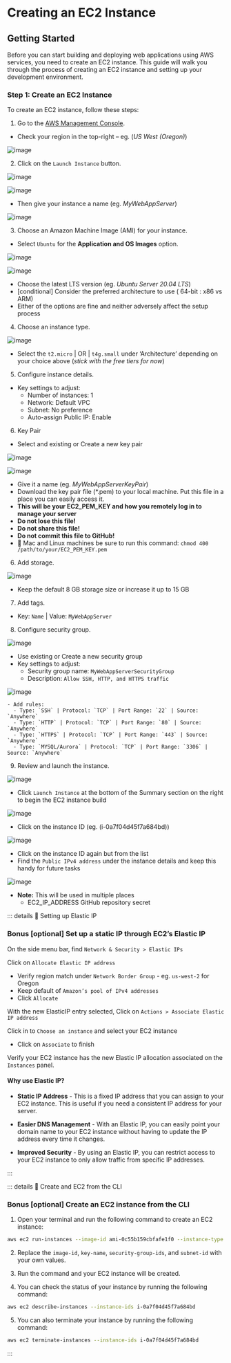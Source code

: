 # Creating an EC2 Instance

## Getting Started

Before you can start building and deploying web applications using AWS services, you need to create an EC2 instance. This guide will walk you through the process of creating an EC2 instance and setting up your development environment.

### Step 1: Create an EC2 Instance

To create an EC2 instance, follow these steps: 

1. Go to the [AWS Management Console](https://aws.amazon.com/console/).
  + Check your region in the top-right – eg. (*US West (Oregon)*) 

![image](/images/image39.png)

2. Click on the `Launch Instance` button.
  

![image](/images/image28.png)

  

![image](/images/image49.png)

  + Then give your instance a name (eg. *MyWebAppServer*)
  

![image](/images/image17.png)

3. Choose an Amazon Machine Image (AMI) for your instance.
  + Select `Ubuntu` for the **Application and OS Images** option.
  

![image](/images/image34.png)

![image](/images/image15.png)

  + Choose the latest LTS version (eg. *Ubuntu Server 20.04 LTS*)
  + [conditional] Consider the preferred architecture to use ( 64-bit : x86 vs ARM) 
  + Either of the options are fine and neither adversely affect the setup process

4. Choose an instance type.

![image](/images/image10.png)

  + Select the `t2.micro` | OR | `t4g.small` under ‘Architecture’ depending on your choice above (*stick with the free tiers for now*)
5. Configure instance details.
  + Key settings to adjust:
    - Number of instances: 1
    - Network: Default VPC
    - Subnet: No preference
    - Auto-assign Public IP: Enable
6. Key Pair
  + Select and existing or Create a new key pair

![image](/images/image35.png)

![image](/images/image2.png)

  + Give it a name (eg. *MyWebAppServerKeyPair*)
  + Download the key pair file (*.pem) to your local machine. Put this file in a place you can easily access it.
  + **This will be your EC2_PEM_KEY and how you remotely log in to manage your server**
  + **Do not lose this file!**
  + **Do not share this file!**
  + **Do not commit this file to GitHub!**
  + 🍎 Mac and Linux machines be sure to run this command: `chmod 400 /path/to/your/EC2_PEM_KEY.pem`
6. Add storage.
  

![image](/images/image48.png)

  + Keep the default 8 GB storage size or increase it up to 15 GB
7. Add tags.
  + Key: `Name` | Value: `MyWebAppServer`
8. Configure security group.
  

![image](/images/image54.png)

  + Use existing or Create a new security group
  + Key settings to adjust:
    - Security group name: `MyWebAppServerSecurityGroup`
    - Description: `Allow SSH, HTTP, and HTTPS traffic`

![image](/images/image41.png)

    - Add rules:
      - Type: `SSH` | Protocol: `TCP` | Port Range: `22` | Source: `Anywhere`
      - Type: `HTTP` | Protocol: `TCP` | Port Range: `80` | Source: `Anywhere`
      - Type: `HTTPS` | Protocol: `TCP` | Port Range: `443` | Source: `Anywhere`
      - Type: `MYSQL/Aurora` | Protocol: `TCP` | Port Range: `3306` | Source: `Anywhere`
9. Review and launch the instance.

![image](/images/image57.png)

  + Click `Launch Instance` at the bottom of the Summary section on the right to begin the EC2 instance build

![image](/images/image20.png)

  + Click on the instance ID (eg. (i-0a7f04d45f7a684bd))

![image](/images/image61.png)

  + Click on the instance ID again but from the list
  + Find the `Public IPv4 address` under the instance details and keep this handy for future tasks

![image](/images/image14.png)

* **Note:** This will be used in multiple places
  + EC2_IP_ADDRESS GitHub repository secret

::: details 🥑 Setting up Elastic IP

### Bonus [optional] Set up a static IP through **EC2’s Elastic IP**

On the side menu bar, find `Network & Security > Elastic IPs`

Click on `Allocate Elastic IP address`

  + Verify region match under `Network Border Group` - eg. `us-west-2` for Oregon
  + Keep default of `Amazon’s pool of IPv4 addresses`
  + Click `Allocate`

With the new ElasticIP entry selected, Click on `Actions > Associate Elastic IP address`

Click in to `Choose an instance` and select your EC2 instance
  + Click on `Associate` to finish

Verify your EC2 instance has the new Elastic IP allocation associated on the `Instances` panel. 

#### Why use Elastic IP?

* **Static IP Address** - This is a fixed IP address that you can assign to your EC2 instance. This is useful if you need a consistent IP address for your server.

* **Easier DNS Management** - With an Elastic IP, you can easily point your domain name to your EC2 instance without having to update the IP address every time it changes.

* **Improved Security** - By using an Elastic IP, you can restrict access to your EC2 instance to only allow traffic from specific IP addresses.

:::

::: details 🥑 Create and EC2 from the CLI

### Bonus [optional] Create an EC2 instance from the CLI

1. Open your terminal and run the following command to create an EC2 instance:

```bash
aws ec2 run-instances --image-id ami-0c55b159cbfafe1f0 --instance-type t2.micro --key-name MyWebAppServerKeyPair --security-group-ids sg-0b1f3b3b1c3b1b3b --subnet-id subnet-0b1f3b3b1c3b1b3b --associate-public-ip-address
```

2. Replace the `image-id`,      `key-name`,      `security-group-ids`, and `subnet-id` with your own values.

3. Run the command and your EC2 instance will be created.

4. You can check the status of your instance by running the following command:

```bash
aws ec2 describe-instances --instance-ids i-0a7f04d45f7a684bd
```

5. You can also terminate your instance by running the following command:

```bash
aws ec2 terminate-instances --instance-ids i-0a7f04d45f7a684bd
```

:::
